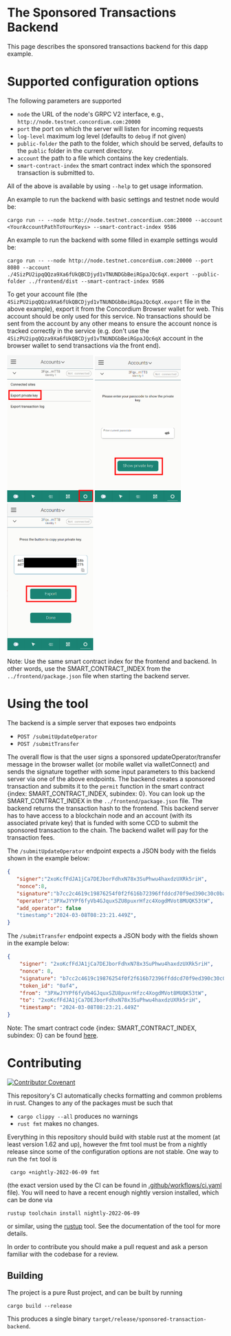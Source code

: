 # The Sponsored Transactions Backend

This page describes the sponsored transactions backend for this dapp example.

# Supported configuration options

The following parameters are supported

- `node` the URL of the node's GRPC V2 interface, e.g., `http://node.testnet.concordium.com:20000`
- `port` the port on which the server will listen for incoming requests
- `log-level` maximum log level (defaults to `debug` if not given)
- `public-folder` the path to the folder, which should be served, defaults to the `public` folder in the current directory.
- `account` the path to a file which contains the key credentials.
- `smart-contract-index` the smart contract index which the sponsored transaction is submitted to.

All of the above is available by using `--help` to get usage information.

An example to run the backend with basic settings and testnet node would be:

```shell
cargo run -- --node http://node.testnet.concordium.com:20000 --account <YourAccountPathToYourKeys> --smart-contract-index 9586
```

An example to run the backend with some filled in example settings would be:

```shell
cargo run -- --node http://node.testnet.concordium.com:20000 --port 8080 --account ./4SizPU2ipqQQza9Xa6fUkQBCDjyd1vTNUNDGbBeiRGpaJQc6qX.export --public-folder ../frontend/dist --smart-contract-index 9586
```

To get your account file (the `4SizPU2ipqQQza9Xa6fUkQBCDjyd1vTNUNDGbBeiRGpaJQc6qX.export` file in the above example), export it from the Concordium Browser wallet for web.
This account should be only used for this service. No transactions should be sent from the account by any other means to ensure the account nonce is tracked
correctly in the service (e.g. don't use the `4SizPU2ipqQQza9Xa6fUkQBCDjyd1vTNUNDGbBeiRGpaJQc6qX` account in the browser wallet to send transactions via the front end).

<img src="./pic/pic1.png"  width="200" />
<img src="./pic/pic2.png"  width="200" />
<img src="./pic/pic3.png"  width="200" />

Note: Use the same smart contract index for the frontend and backend. In other words, use the SMART_CONTRACT_INDEX from the `../frontend/package.json` file when starting the backend server.

# Using the tool

The backend is a simple server that exposes two endpoints

- `POST /submitUpdateOperator`
- `POST /submitTransfer`

The overall flow is that the user signs a sponsored updateOperator/transfer message in the browser wallet (or mobile wallet via walletConnect) and sends the signature together with some input parameters to this backend server via one of the above endpoints. The backend creates a sponsored transaction and submits it to the `permit` function in the smart contract {index: SMART_CONTRACT_INDEX, subindex: 0}. You can look up the SMART_CONTRACT_INDEX in the `../frontend/package.json` file. The backend returns the transaction hash to the frontend. This backend server has to have access to a blockchain node and an account (with its associated private key) that is funded with some CCD to submit the sponsored transaction to the chain. The backend wallet will pay for the transaction fees.

The `/submitUpdateOperator` endpoint expects a JSON body with the fields shown in the example below:

```json
{
   "signer":"2xoKcfFdJA1jCa7DEJborFdhxN78x3SuPhwu4haxdzUXRk5riH",
   "nonce":8,
   "signature":"b7cc2c4619c19876254f0f2f616b72396ffddcd70f9ed390c30c0ba76767cde31200152c1215c0c377de03e78efe467e017f59b542fec131a8cc53f94e28c70d",
   "operator":"3PXwJYYPf6fyVb4GJquxSZU8puxrHfzc4XogdMVot8MUQK53tW",
   "add_operator": false
   "timestamp":"2024-03-08T08:23:21.449Z",
}
```

The `/submitTransfer` endpoint expects a JSON body with the fields shown in the example below:

```json
{
    "signer": "2xoKcfFdJA1jCa7DEJborFdhxN78x3SuPhwu4haxdzUXRk5riH",
    "nonce": 8,
    "signature": "b7cc2c4619c19876254f0f2f616b72396ffddcd70f9ed390c30c0ba76767cde31200152c1215c0c377de03e78efe467e017f59b542fec131a8cc53f94e28c70d",
    "token_id": "0af4",
    "from": "3PXwJYYPf6fyVb4GJquxSZU8puxrHfzc4XogdMVot8MUQK53tW",
    "to": "2xoKcfFdJA1jCa7DEJborFdhxN78x3SuPhwu4haxdzUXRk5riH",
    "timestamp": "2024-03-08T08:23:21.449Z"
}
```

Note:
The smart contract code {index: SMART_CONTRACT_INDEX, subindex: 0} can be found [here](https://github.com/Concordium/concordium-rust-smart-contracts/tree/main/examples/cis3-nft-sponsored-txs).

# Contributing

[![Contributor Covenant](https://img.shields.io/badge/Contributor%20Covenant-2.0-4baaaa.svg)](https://github.com/Concordium/.github/blob/main/.github/CODE_OF_CONDUCT.md)

This repository's CI automatically checks formatting and common problems in rust.
Changes to any of the packages must be such that

- `cargo clippy --all` produces no warnings
- `rust fmt` makes no changes.

Everything in this repository should build with stable rust at the moment (at least version 1.62 and up), however the fmt tool must be from a nightly release since some of the configuration options are not stable. One way to run the `fmt` tool is

```shell
 cargo +nightly-2022-06-09 fmt
```

(the exact version used by the CI can be found in [.github/workflows/ci.yaml](https://github.com/Concordium/concordium-misc-tools/blob/main/.github/workflows/ci.yaml) file).
You will need to have a recent enough nightly version installed, which can be done via

```shell
rustup toolchain install nightly-2022-06-09
```

or similar, using the [rustup](https://rustup.rs/) tool. See the documentation of the tool for more details.

In order to contribute you should make a pull request and ask a person familiar with the codebase for a review.

## Building

The project is a pure Rust project, and can be built by running

```shell
cargo build --release
```

This produces a single binary `target/release/sponsored-transaction-backend`.
